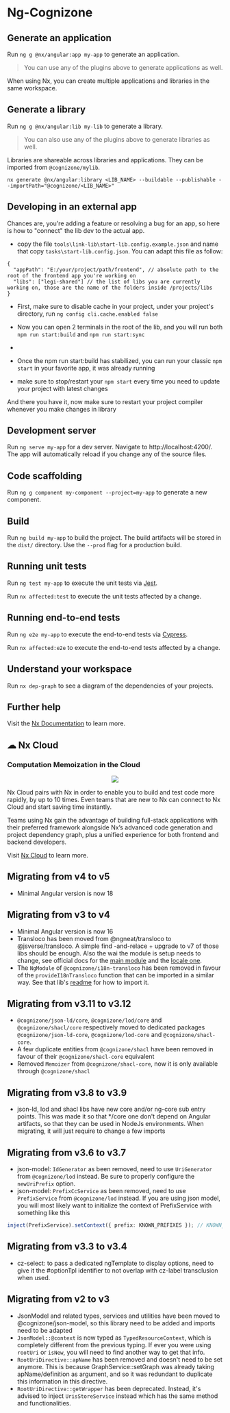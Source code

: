 # Ng-Cognizone

## Generate an application

Run `ng g @nx/angular:app my-app` to generate an application.

> You can use any of the plugins above to generate applications as well.

When using Nx, you can create multiple applications and libraries in the same workspace.

## Generate a library

Run `ng g @nx/angular:lib my-lib` to generate a library.

> You can also use any of the plugins above to generate libraries as well.

Libraries are shareable across libraries and applications. They can be imported from `@cognizone/mylib`.

`nx generate @nx/angular:library <LIB_NAME> --buildable --publishable --importPath="@cognizone/<LIB_NAME>"`

## Developing in an external app

Chances are, you're adding a feature or resolving a bug for an app, so here is how to "connect" the lib dev to the actual app.

- copy the file `tools\link-lib\start-lib.config.example.json` and name that copy `tasks\start-lib.config.json`. You can adapt this file as follow:

```jsonc
{
  "appPath": "E:/your/project/path/frontend", // absolute path to the root of the frontend app you're working on
  "libs": ["legi-shared"] // the list of libs you are currently working on, those are the name of the folders inside /projects/libs
}
```

- First, make sure to disable cache in your project, under your project's directory, run `ng config cli.cache.enabled false`

- Now you can open 2 terminals in the root of the lib, and you will run both `npm run start:build` and `npm run start:sync`
-
- Once the npm run start:build has stabilized, you can run your classic `npm start` in your favorite app, it was already running

- make sure to stop/restart your `npm start` every time you need to update your project with latest changes

And there you have it, now make sure to restart your project compiler whenever you make changes in library

## Development server

Run `ng serve my-app` for a dev server. Navigate to http://localhost:4200/. The app will automatically reload if you change any of the source files.

## Code scaffolding

Run `ng g component my-component --project=my-app` to generate a new component.

## Build

Run `ng build my-app` to build the project. The build artifacts will be stored in the `dist/` directory. Use the `--prod` flag for a production build.

## Running unit tests

Run `ng test my-app` to execute the unit tests via [Jest](https://jestjs.io).

Run `nx affected:test` to execute the unit tests affected by a change.

## Running end-to-end tests

Run `ng e2e my-app` to execute the end-to-end tests via [Cypress](https://www.cypress.io).

Run `nx affected:e2e` to execute the end-to-end tests affected by a change.

## Understand your workspace

Run `nx dep-graph` to see a diagram of the dependencies of your projects.

## Further help

Visit the [Nx Documentation](https://nx.dev/angular) to learn more.

## ☁ Nx Cloud

### Computation Memoization in the Cloud

<p style="text-align: center;"><img src="https://raw.githubusercontent.com/nrwl/nx/master/images/nx-cloud-card.png"></p>

Nx Cloud pairs with Nx in order to enable you to build and test code more rapidly, by up to 10 times. Even teams that are new to Nx can connect to Nx Cloud and start saving time instantly.

Teams using Nx gain the advantage of building full-stack applications with their preferred framework alongside Nx’s advanced code generation and project dependency graph, plus a unified experience for both frontend and backend developers.

Visit [Nx Cloud](https://nx.app/) to learn more.

## Migrating from v4 to v5

- Minimal Angular version is now 18

## Migrating from v3 to v4

- Minimal Angular version is now 16
- Transloco has been moved from @ngneat/transloco to @jsverse/transloco. A simple find -and-relace + upgrade to v7 of those libs should be enough. Also the wai the module is setup needs to change, see official docs for the [main module](https://jsverse.github.io/transloco/docs/getting-started/installation?app-type=ng-module) and the [locale one](https://jsverse.github.io/transloco/docs/plugins/locale?app-type=ng-module).
- The `NgModule` of `@cognizone/i18n-transloco` has been removed in favour of the `provideI18nTransloco` function that can be imported in a similar way. See that lib's [readme](./libs/i18n-transloco/README.md) for how to import it.

## Migrating from v3.11 to v3.12

- `@cognizone/json-ld/core`, `@cognizone/lod/core` and `@cognizone/shacl/core` respectively moved to dedicated packages `@cognizone/json-ld-core`, `@cognizone/lod-core` and `@cognizone/shacl-core`.
- A few duplicate entities from `@cognizone/shacl` have been removed in favour of their `@cognizone/shacl-core` equivalent
- Removed `Memoizer` from `@cognizone/shacl-core`, now it is only available through `@cognizone/shacl`

## Migrating from v3.8 to v3.9

- json-ld, lod and shacl libs have new core and/or ng-core sub entry points. This was made it so that \*/core one don't depend on Angular artifacts, so that they can be used in NodeJs environments. When migrating, it will just require to change a few imports

## Migrating from v3.6 to v3.7

- json-model: `IdGenerator` as been removed, need to use `UriGenerator` from `@cognizone/lod` instead. Be sure to properly configure the `newUriPrefix` option.
- json-model: `PrefixCcService` as been removed, need to use `PrefixService` from `@cognizone/lod` instead. If you are using json model, you will most likely want to initialize the context of PrefixService with something like this

```ts
inject(PrefixService).setContext({ prefix: KNOWN_PREFIXES }); // KNOWN_PREFIXES coming from @cognizone/lod
```

## Migrating from v3.3 to v3.4

- cz-select: to pass a dedicated ngTemplate to display options, need to give it the #optionTpl identifier to not overlap with cz-label transclusion when used.

## Migrating from v2 to v3

- JsonModel and related types, services and utilities have been moved to @cognizone/json-model, so this library need to be added and imports need to be adapted
- `JsonModel::@context` is now typed as `TypedResourceContext`, which is completely different from the previous typing. If ever you were using `rootUri` or `isNew`, you will need to find another way to get that info.
- `RootUriDirective::apName` has been removed and doesn't need to be set anymore. This is because GraphService::setGraph was already taking apName/definition as argument, and so it was redundant to duplicate this information in this directive.
- `RootUriDirective::getWrapper` has been deprecated. Instead, it's advised to inject `UrisStoreService` instead which has the same method and functionalities.
